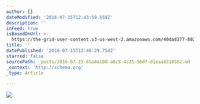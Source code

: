 ```yaml
---
author: []
dateModified: '2016-07-15T12:43:59.558Z'
description: ''
inFeed: true
isBasedOnUrl: >-
  https://the-grid-user-content.s3-us-west-2.amazonaws.com/40dad377-8026-442f-9c3e-da6eb4d0ee70.jpg
title: ''
datePublished: '2016-07-15T12:46:29.754Z'
starred: false
sourcePath: _posts/2016-07-15-65a4e100-a0c8-4c25-96df-d1eaa83105b2.md
_context: 'http://schema.org'
_type: Article

---
```

![](https://the-grid-user-content.s3-us-west-2.amazonaws.com/40dad377-8026-442f-9c3e-da6eb4d0ee70.jpg)